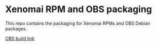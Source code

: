 Xenomai RPM and OBS packaging
=============================

This repo contains the packaging for Xenomai RPMs and OBS Debian
packages.

[OBS build link][1]

[1]: https://build.opensuse.org/package/show/home:zultron:machinekit-deps/xenomai
